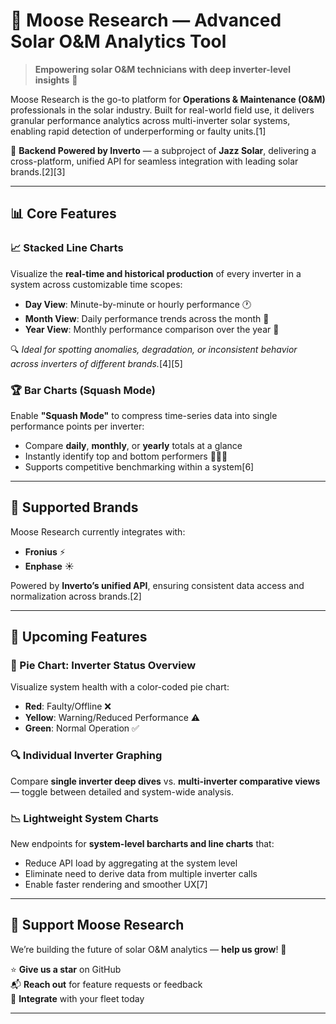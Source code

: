 # 🌿 Moose Research — Advanced Solar O&M Analytics Tool

> **Empowering solar O&M technicians with deep inverter-level insights** 🚀

Moose Research is the go-to platform for **Operations & Maintenance (O&M)** professionals in the solar industry. Built for real-world field use, it delivers granular performance analytics across multi-inverter solar systems, enabling rapid detection of underperforming or faulty units.[1]

🔧 **Backend Powered by Inverto** — a subproject of **Jazz Solar**, delivering a cross-platform, unified API for seamless integration with leading solar brands.[2][3]

***

## 📊 Core Features

### 📈 Stacked Line Charts
Visualize the **real-time and historical production** of every inverter in a system across customizable time scopes:

- **Day View**: Minute-by-minute or hourly performance 🕐
- **Month View**: Daily performance trends across the month 📅
- **Year View**: Monthly performance comparison over the year 📆

🔍 *Ideal for spotting anomalies, degradation, or inconsistent behavior across inverters of different brands.*[4][5]

### 🏆 Bar Charts (Squash Mode)
Enable **"Squash Mode"** to compress time-series data into single performance points per inverter:

- Compare **daily**, **monthly**, or **yearly** totals at a glance
- Instantly identify top and bottom performers 🥇🥈🥉
- Supports competitive benchmarking within a system[6]

***

## 🔌 Supported Brands

Moose Research currently integrates with:

- **Fronius** ⚡
- **Enphase** ☀️

Powered by **Inverto’s unified API**, ensuring consistent data access and normalization across brands.[2]

***

## 🚀 Upcoming Features

### 🥦 Pie Chart: Inverter Status Overview
Visualize system health with a color-coded pie chart:

- **Red**: Faulty/Offline ❌
- **Yellow**: Warning/Reduced Performance ⚠️
- **Green**: Normal Operation ✅

### 🔍 Individual Inverter Graphing
Compare **single inverter deep dives** vs. **multi-inverter comparative views** — toggle between detailed and system-wide analysis.

### 📉 Lightweight System Charts
New endpoints for **system-level barcharts and line charts** that:

- Reduce API load by aggregating at the system level
- Eliminate need to derive data from multiple inverter calls
- Enable faster rendering and smoother UX[7]

***

## 🌟 Support Moose Research

We’re building the future of solar O&M analytics — **help us grow**! 🙌

⭐ **Give us a star** on GitHub  
📬 **Reach out** for feature requests or feedback  
🔌 **Integrate** with your fleet today

***